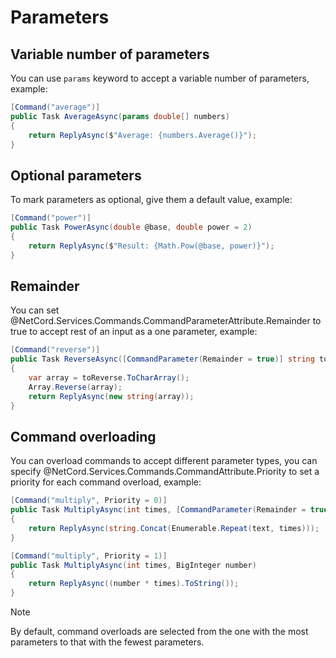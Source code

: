 # Parameters

## Variable number of parameters
You can use `params` keyword to accept a variable number of parameters, example:
```cs
[Command("average")]
public Task AverageAsync(params double[] numbers)
{
    return ReplyAsync($"Average: {numbers.Average()}");
}
```

## Optional parameters
To mark parameters as optional, give them a default value, example:
```cs
[Command("power")]
public Task PowerAsync(double @base, double power = 2)
{
    return ReplyAsync($"Result: {Math.Pow(@base, power)}");
}
```

## Remainder
You can set @NetCord.Services.Commands.CommandParameterAttribute.Remainder to true to accept rest of an input as a one parameter, example:
```cs
[Command("reverse")]
public Task ReverseAsync([CommandParameter(Remainder = true)] string toReverse)
{
    var array = toReverse.ToCharArray();
    Array.Reverse(array);
    return ReplyAsync(new string(array));
}
```

## Command overloading
You can overload commands to accept different parameter types, you can specify @NetCord.Services.Commands.CommandAttribute.Priority to set a priority for each command overload, example:
```cs
[Command("multiply", Priority = 0)]
public Task MultiplyAsync(int times, [CommandParameter(Remainder = true)] string text)
{
    return ReplyAsync(string.Concat(Enumerable.Repeat(text, times)));
}

[Command("multiply", Priority = 1)]
public Task MultiplyAsync(int times, BigInteger number)
{
    return ReplyAsync((number * times).ToString());
}
```

> [!NOTE]
> By default, command overloads are selected from the one with the most parameters to that with the fewest parameters.